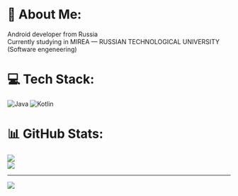 # 💫 About Me:
Android developer from Russia<br>Currently studying in MIREA — RUSSIAN TECHNOLOGICAL UNIVERSITY (Software engeneering) 


# 💻 Tech Stack:
![Java](https://img.shields.io/badge/java-%23ED8B00.svg?style=for-the-badge&logo=openjdk&logoColor=white) ![Kotlin](https://img.shields.io/badge/kotlin-%237F52FF.svg?style=for-the-badge&logo=kotlin&logoColor=white)
# 📊 GitHub Stats:
![](https://nirzak-streak-stats.vercel.app/?user=4udiwe&theme=dark&hide_border=false)<br/>
![](https://github-readme-stats.vercel.app/api/top-langs/?username=4udiwe&theme=dark&hide_border=false&include_all_commits=false&count_private=false&layout=compact)

---
[![](https://visitcount.itsvg.in/api?id=4udiwe&icon=0&color=0)](https://visitcount.itsvg.in)

